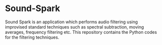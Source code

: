 # Sound-Spark
Sound Spark is an application which performs audio filtering using improvised standard techniques such as spectral subtraction, moving averages, frequency filtering etc.
This repository contains the Python codes for the filtering techniques.
